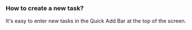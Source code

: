 ### How to create a new task?

It's easy to enter new tasks in the Quick Add Bar at the top of the screen.

